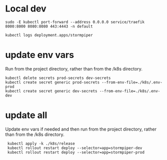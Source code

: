 # Local dev

```shell
sudo -E kubectl port-forward --address 0.0.0.0 service/traefik 8000:8000 8080:8080 443:4443 -n default
```

```shell
kubectl logs deployment.apps/stormpiper
```

# update env vars
Run from the project directory, rather than from the /k8s directory.
```shell
kubectl delete secrets prod-secrets dev-secrets
kubectl create secret generic prod-secrets --from-env-file=./k8s/.env-prod
kubectl create secret generic dev-secrets --from-env-file=./k8s/.env-dev
```

# update all
Update env vars if needed and then run from the project directory, rather than from the /k8s directory.

```shell
 kubectl apply -k ./k8s/release
 kubectl rollout restart deploy --selector=app=stormpiper-dev
 kubectl rollout restart deploy --selector=app=stormpiper-prod
```
